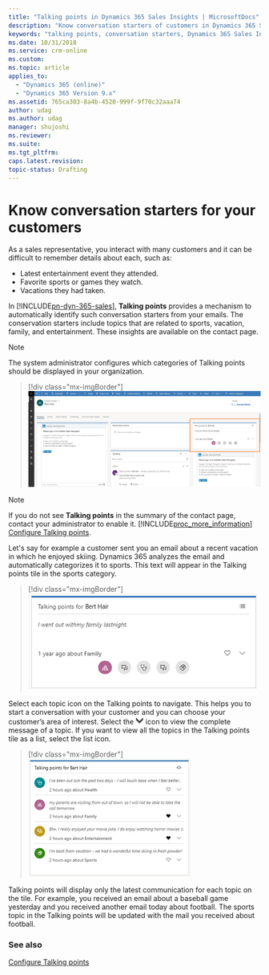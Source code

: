 ```yaml
---
title: "Talking points in Dynamics 365 Sales Insights | MicrosoftDocs"
description: "Know conversation starters of customers in Dynamics 365 Sales Insights."
keywords: "talking points, conversation starters, Dynamics 365 Sales Insights"
ms.date: 10/31/2018
ms.service: crm-online
ms.custom: 
ms.topic: article
applies_to:
  - "Dynamics 365 (online)"
  - "Dynamics 365 Version 9.x"
ms.assetid: 765ca303-8a4b-4520-999f-9f70c32aaa74
author: udag
ms.author: udag
manager: shujoshi
ms.reviewer: 
ms.suite: 
ms.tgt_pltfrm: 
caps.latest.revision: 
topic-status: Drafting
---
```


# Know conversation starters for your customers 

As a sales representative, you interact with many customers and it can be difficult to remember details about each, such as:
-  Latest entertainment event they attended.
-  Favorite sports or games they watch.
-  Vacations they had taken.

In [!INCLUDE[pn-dyn-365-sales](../includes/pn-dyn-365-sales.md)], **Talking points** provides a mechanism to automatically identify such conversation starters from your emails. The conservation starters include topics that are related to sports, vacation, family, and entertainment. These insights are available on the contact page. 

> [!NOTE]
> The system administrator configures which categories of Talking points should be displayed in your organization. 

> [!div class="mx-imgBorder"]
> ![Talking point](media/talkingpoints.png "Talking point")

> [!NOTE]
> If you do not see **Talking points** in the summary of the contact page, contact your administrator to enable it. [!INCLUDE[proc_more_information](../includes/proc-more-information.md)] [Configure Talking points](configure-talking-points.md).

Let's say for example a customer sent you an email about a recent vacation in which he enjoyed skiing. Dynamics 365 analyzes the email and automatically categorizes it to sports. This text will appear in the Talking points tile in the sports category. <br>

> [!div class="mx-imgBorder"]
> ![Talking point sample](media/talkingpoints-sample.png "Talking point sample")<br>

Select each topic icon on the Talking points to navigate. This helps you to start a conversation with your customer and you can choose your customer’s area of interest. Select the ![Chevron](media/dropdown-button.png "Chevron") icon to view the complete message of a topic. If you want to view all the topics in the Talking points tile as a list, select the list icon. <br>

> [!div class="mx-imgBorder"]
> ![Talking point in list view](media/talkingpoints-listview.png "Talking point in list view")<br>

Talking points will display only the latest communication for each topic on the tile. For example, you received an email about a baseball game yesterday and you received another email today about football. The sports topic in the Talking points will be updated with the mail you received about football. 

### See also

[Configure Talking points](configure-talking-points.md)